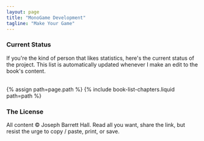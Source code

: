 ```yaml
---
layout: page
title: "MonoGame Development"
tagline: "Make Your Game"
---
```


### Current Status

If you're the kind of person that likes statistics, here's the current status of the project. This list is automatically updated whenever I make an edit to the book's content.

<br/>
{% assign path=page.path %}
{% include book-list-chapters.liquid path=path %}
<br/>

### The License

All content &copy; Joseph Barrett Hall. Read all you want, share the link, but resist the urge to copy / paste, print, or save.
